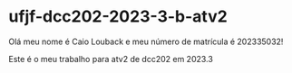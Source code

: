  # ufjf-dcc202-2023-3-b-atv2
 Olá meu nome é Caio Louback e meu número de matrícula é 202335032!

 Este é o meu trabalho para atv2 de dcc202 em 2023.3
 
